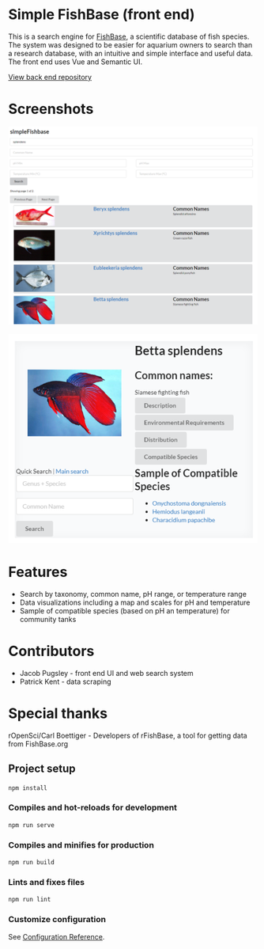 # Simple FishBase (front end)

This is a search engine for <a href="https://fishbase.org">FishBase</a>, a scientific database of fish species. The system was designed to be easier for aquarium owners to search than a research database, with an intuitive and simple interface and useful data. The front end uses Vue and Semantic UI.

<a href="https://github.com/jacob-pugsley/SimpleFishBase_Back">View back end repository</a>

# Screenshots
![Search results](/images/searchresults.png?raw=true)  &nbsp; ![Details](/images/details.png?raw=true)

# Features
<ul>
  <li>Search by taxonomy, common name, pH range, or temperature range</li>
  <li>Data visualizations including a map and scales for pH and temperature</li>
  <li>Sample of compatible species (based on pH an temperature) for community tanks</li>
</ul>

# Contributors
<ul>
  <li>Jacob Pugsley - front end UI and web search system</li>
  <li>Patrick Kent - data scraping</li>
</ul>

# Special thanks
rOpenSci/Carl Boettiger - Developers of rFishBase, a tool for getting data from FishBase.org
 



## Project setup
```
npm install
```

### Compiles and hot-reloads for development
```
npm run serve
```

### Compiles and minifies for production
```
npm run build
```

### Lints and fixes files
```
npm run lint
```

### Customize configuration
See [Configuration Reference](https://cli.vuejs.org/config/).
